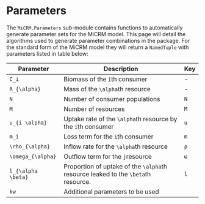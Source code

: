 # Parameters

The `MiCRM.Parameters` sub-module contains functions to automatically generate parameter sets for the MiCRM model. This page will detail the algorithms used to generate parameter combinations in the package. For the standard form of the MiCRM model they will return a `NamedTuple` with parameters listed in table below:

| Parameter    	| Description                                                                  	| Key  	|
|--------------	|------------------------------------------------------------------------------	|------	|
| ``C_i``      	| Biomass of the ``i``th consumer                                              	| -    	|
| ``R_{\alpha}``| Mass of the ``\alpha``th resource                                             | -    	|
| ``N``        	| Number of consumer populations                                               	| `N` 	|
| ``M``        	| Number of resources                                                          	| `M` 	|
| ``u_{i \alpha}``| Uptake rate of the ``\alpha``th resource  by the `i`th consumer             | `u` 	|
| ``m_i``      	| Loss term for the ``i``th consumer                                           	| `m` 	|
| ``\rho_{\alpha}``| Inflow rate for the ``\alpha``th resource                                  | `ρ` 	|
| ``\omega_{\alpha}``| Outflow term for the ``j``resource                                       | `ω` 	|
| ``l_{\alpha \beta}``| Proportion of uptake of the ``\alpha``th resource leaked to the ``\beta``th resource.| `l` 	|
| ``kw`` | Additional parameters to be used |
